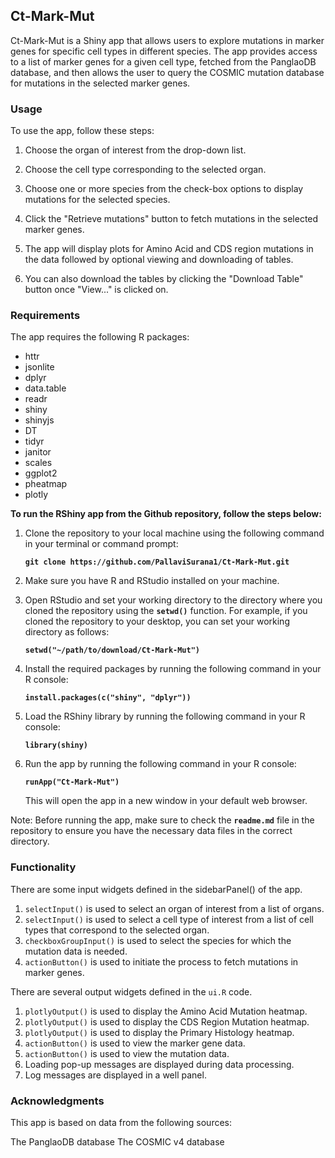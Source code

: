 ## Ct-Mark-Mut

Ct-Mark-Mut is a Shiny app that allows users to explore mutations in marker genes for specific cell types in different species. The app provides access to a list of marker genes for a given cell type, fetched from the PanglaoDB database, and then allows the user to query the COSMIC mutation database for mutations in the selected marker genes.

### Usage

To use the app, follow these steps:

1.  Choose the organ of interest from the drop-down list.

2.  Choose the cell type corresponding to the selected organ.

3.  Choose one or more species from the check-box options to display mutations for the selected species.

4.  Click the "Retrieve mutations" button to fetch mutations in the selected marker genes.

6.  The app will display plots for Amino Acid and CDS region mutations in the data followed by optional viewing and downloading of tables.

7.  You can also download the tables by clicking the "Download Table" button once "View..." is clicked on.


### Requirements

The app requires the following R packages:

-   httr
-   jsonlite
-   dplyr
-   data.table
-   readr
-   shiny
-   shinyjs
-   DT
-   tidyr
-   janitor
-   scales
-   ggplot2
-   pheatmap
-   plotly

**To run the RShiny app from the Github repository, follow the steps below:**

1.  Clone the repository to your local machine using the following command in your terminal or command prompt:

    **`git clone https://github.com/PallaviSurana1/Ct-Mark-Mut.git`**

2.  Make sure you have R and RStudio installed on your machine.

3.  Open RStudio and set your working directory to the directory where you cloned the repository using the **`setwd()`** function. For example, if you cloned the repository to your desktop, you can set your working directory as follows:

    **`setwd("~/path/to/download/Ct-Mark-Mut")`**

4.  Install the required packages by running the following command in your R console:

    **`install.packages(c("shiny", "dplyr"))`**

5.  Load the RShiny library by running the following command in your R console:

    **`library(shiny)`**

6.  Run the app by running the following command in your R console:

    **`runApp("Ct-Mark-Mut")`**

    This will open the app in a new window in your default web browser.

Note: Before running the app, make sure to check the **`readme.md`** file in the repository to ensure you have the necessary data files in the correct directory.

### Functionality

There are some input widgets defined in the sidebarPanel() of the app.

1. `selectInput()` is used to select an organ of interest from a list of organs.
2. `selectInput()` is used to select a cell type of interest from a list of cell types that correspond to the selected organ.
3. `checkboxGroupInput()` is used to select the species for which the mutation data is needed.
4. `actionButton()` is used to initiate the process to fetch mutations in marker genes.

There are several output widgets defined in the `ui.R` code.

1. `plotlyOutput()` is used to display the Amino Acid Mutation heatmap.
2. `plotlyOutput()` is used to display the CDS Region Mutation heatmap.
3. `plotlyOutput()` is used to display the Primary Histology heatmap.
4. `actionButton()` is used to view the marker gene data.
5. `actionButton()` is used to view the mutation data.
6. Loading pop-up messages are displayed during data processing.
7. Log messages are displayed in a well panel.

### Acknowledgments

This app is based on data from the following sources:

The PanglaoDB database The COSMIC v4 database

